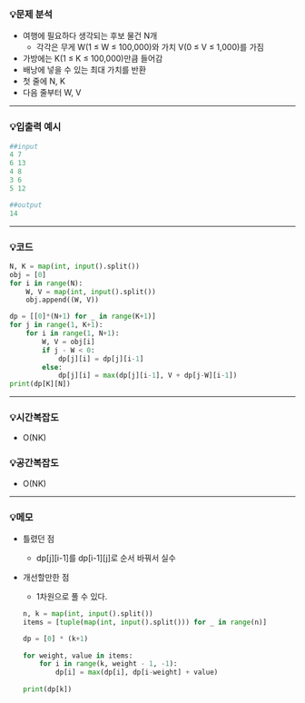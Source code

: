 ### 💡문제 분석

- 여행에 필요하다 생각되는 후보 물건 N개
    - 각각은 무게 W(1 ≤ W ≤ 100,000)와 가치 V(0 ≤ V ≤ 1,000)를 가짐
- 가방에는 K(1 ≤ K ≤ 100,000)만큼 들어감
- 배낭에 넣을 수 있는 최대 가치를 반환
- 첫 줄에 N, K
- 다음 줄부터 W, V

---

### 💡입출력 예시

```python
##input
4 7
6 13
4 8
3 6
5 12

##output
14
```

---

### 💡코드

```python
N, K = map(int, input().split())
obj = [0]
for i in range(N):
	W, V = map(int, input().split()) 
	obj.append((W, V))

dp = [[0]*(N+1) for _ in range(K+1)]
for j in range(1, K+1):
	for i in range(1, N+1):
		W, V = obj[i]
		if j - W < 0:
			dp[j][i] = dp[j][i-1]
		else:
			dp[j][i] = max(dp[j][i-1], V + dp[j-W][i-1])
print(dp[K][N])

```

---

### 💡시간복잡도

- O(NK)

### 💡공간복잡도

- O(NK)

---

### 💡메모

- 틀렸던 점
    - dp[j][i-1]를 dp[i-1][j]로 순서 바꿔서 실수
- 개선할만한 점
    - 1차원으로 풀 수 있다.

    ```python
    n, k = map(int, input().split())
    items = [tuple(map(int, input().split())) for _ in range(n)]
    
    dp = [0] * (k+1)
                   
    for weight, value in items:
        for i in range(k, weight - 1, -1):
            dp[i] = max(dp[i], dp[i-weight] + value)
            
    print(dp[k])
    ```